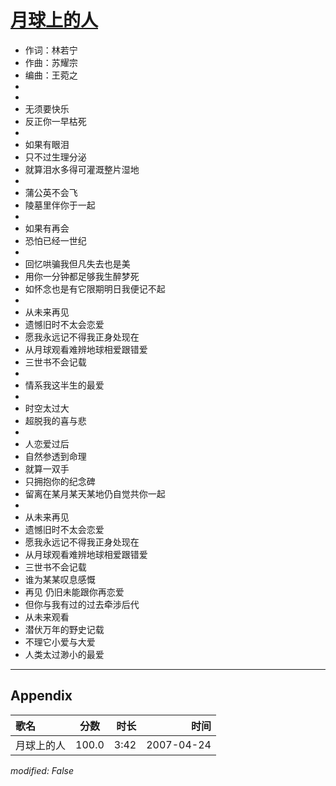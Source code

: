 # [月球上的人](https://music.163.com/song?id=65549)

* 作词：林若宁
* 作曲：苏耀宗
* 编曲：王菀之
*
*
* 无须要快乐
* 反正你一早枯死
* 
* 如果有眼泪
* 只不过生理分泌
* 就算泪水多得可灌溉整片湿地
* 
* 蒲公英不会飞
* 陵墓里伴你于一起
* 
* 如果有再会
* 恐怕已经一世纪
* 
* 回忆哄骗我但凡失去也是美
* 用你一分钟都足够我生醉梦死
* 如怀念也是有它限期明日我便记不起
* 
* 从未来再见
* 遗憾旧时不太会恋爱
* 愿我永远记不得我正身处现在
* 从月球观看难辨地球相爱跟错爱
* 三世书不会记载
* 
* 情系我这半生的最爱
* 
* 时空太过大
* 超脱我的喜与悲
* 
* 人恋爱过后
* 自然参透到命理
* 就算一双手
* 只拥抱你的纪念碑
* 留离在某月某天某地仍自觉共你一起
* 
* 从未来再见
* 遗憾旧时不太会恋爱
* 愿我永远记不得我正身处现在
* 从月球观看难辨地球相爱跟错爱
* 三世书不会记载
* 谁为某某叹息感慨
* 再见 仍旧未能跟你再恋爱
* 但你与我有过的过去牵涉后代
* 从未来观看
* 潜伏万年的野史记载
* 不理它小爱与大爱
* 人类太过渺小的最爱


---

## Appendix

|歌名|分数|时长|时间|
|:---|:---:|---:|---:|
|月球上的人|100.0|3:42|2007-04-24

*modified: False*